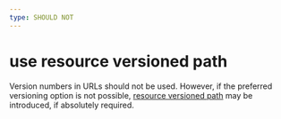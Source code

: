 ```yaml
---
type: SHOULD NOT
---
```


# use resource versioned path

Version numbers in URLs should not be used. However, if the preferred versioning option is not possible,
[resource versioned path](../topics/versioning.md#resource-versioned-paths) may be introduced, if absolutely required.
